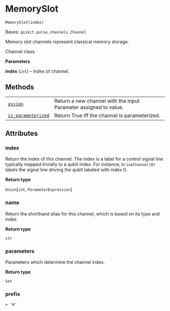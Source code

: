 # MemorySlot

<span id="undefined" />

`MemorySlot(index)`

Bases: `qiskit.pulse.channels.Channel`

Memory slot channels represent classical memory storage.

Channel class.

**Parameters**

**index** (`int`) – Index of channel.

## Methods

|                                                                                                                                                    |                                                                  |
| -------------------------------------------------------------------------------------------------------------------------------------------------- | ---------------------------------------------------------------- |
| [`assign`](qiskit.pulse.MemorySlot.assign#qiskit.pulse.MemorySlot.assign "qiskit.pulse.MemorySlot.assign")                                         | Return a new channel with the input Parameter assigned to value. |
| [`is_parameterized`](qiskit.pulse.MemorySlot.is_parameterized#qiskit.pulse.MemorySlot.is_parameterized "qiskit.pulse.MemorySlot.is_parameterized") | Return True iff the channel is parameterized.                    |

## Attributes

<span id="undefined" />

### index

Return the index of this channel. The index is a label for a control signal line typically mapped trivially to a qubit index. For instance, `DriveChannel(0)` labels the signal line driving the qubit labeled with index 0.

**Return type**

`Union`\[`int`, `ParameterExpression`]

<span id="undefined" />

### name

Return the shorthand alias for this channel, which is based on its type and index.

**Return type**

`str`

<span id="undefined" />

### parameters

Parameters which determine the channel index.

**Return type**

`Set`

<span id="undefined" />

### prefix

`= 'm'`

